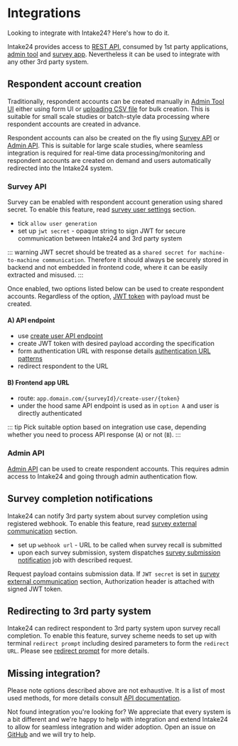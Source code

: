 # Integrations

Looking to integrate with Intake24? Here's how to do it.

Intake24 provides access to [REST API](/api/), consumed by 1st party applications, [admin tool](/admin/) and [survey app](/survey/). Nevertheless it can be used to integrate with any other 3rd party system.

## Respondent account creation

Traditionally, respondent accounts can be created manually in [Admin Tool UI](/admin/surveys/#respondents) either using form UI or [uploading CSV file](/admin/system/job-types.html#surveyimportrespondents) for bulk creation. This is suitable for small scale studies or batch-style data processing where respondent accounts are created in advance.

Respondent accounts can also be created on the fly using [Survey API](#survey-api) or [Admin API](#admin-api). This is suitable for large scale studies, where seamless integration is required for real-time data processing/monitoring and respondent accounts are created on demand and users automatically redirected into the Intake24 system.

### Survey API

Survey can be enabled with respondent account generation using shared secret. To enable this feature, read [survey user settings](/admin/surveys/#users-settings) section.

- tick `allow user generation`
- set up `jwt secret` - opaque string to sign JWT for secure communication between Intake24 and 3rd party system

::: warning
JWT secret should be treated as a `shared secret for machine-to-machine communication`. Therefore it should always be securely stored in backend and not embedded in frontend code, where it can be easily extracted and misused.
:::

Once enabled, two options listed below can be used to create respondent accounts. Regardless of the option, [JWT token](/api/survey/surveys-public.html#create-user) with payload must be created.

#### A) API endpoint

- use [create user API endpoint](/api/survey/surveys-public.html#create-user)
- create JWT token with desired payload according the specification
- form authentication URL with response details [authentication URL patterns](/admin/surveys/#authentication-urls)
- redirect respondent to the URL

#### B) Frontend app URL

- route: `app.domain.com/{surveyId}/create-user/{token}`
- under the hood same API endpoint is used as in `option A` and user is directly authenticated

::: tip
Pick suitable option based on integration use case, depending whether you need to process API response (`A`) or not (`B`).
:::

### Admin API

[Admin API](/api/admin/surveys/respondents) can be used to create respondent accounts. This requires admin access to Intake24 and going through admin authentication flow.

## Survey completion notifications

Intake24 can notify 3rd party system about survey completion using registered webhook. To enable this feature, read [survey external communication](/admin/surveys/#external-communication) section.

- set up `webhook url` - URL to be called when survey recall is submitted
- upon each survey submission, system dispatches [survey submission notification](/admin/system/job-types.html#surveysubmissionnotification) job with described request.

Request payload contains submission data. If `JWT secret` is set in [survey external communication](/admin/surveys/#external-communication) section, Authorization header is attached with signed JWT token.

## Redirecting to 3rd party system

Intake24 can redirect respondent to 3rd party system upon survey recall completion. To enable this feature, survey scheme needs to set up with terminal `redirect prompt` including desired parameters to form the `redirect URL`. Please see [redirect prompt](/admin/surveys/prompt-types.html#redirect-prompt) for more details.

## Missing integration?

Please note options described above are not exhaustive. It is a list of most used methods, for more details consult [API documentation](/api/).

Not found integration you're looking for? We appreciate that every system is a bit different and we're happy to help with integration and extend Intake24 to allow for seamless integration and wider adoption. Open an issue on [GitHub](https://github.com/MRC-Epid-it24/intake24/issues) and we will try to help.
